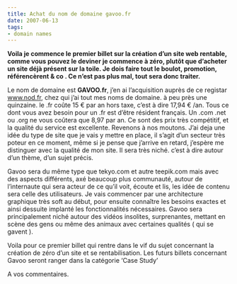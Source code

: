 ```yaml
---
title: Achat du nom de domaine gavoo.fr
date: 2007-06-13
tags:
- domain names
---
```


**Voila je commence le premier billet sur la création d’un site web rentable, comme vous pouvez le deviner je commence à zéro, plutôt que d’acheter un site déjà présent sur la toile. Je dois faire tout le boulot, promotion, référencèrent & co . Ce n’est pas plus mal, tout sera donc traiter.**

Le nom de domaine est **GAVOO.fr**, j’en ai l’acquisition auprès de ce registar www.nod.fr, chez qui j’ai tout mes noms de domaine. à peu près une quinzaine. le .fr coûte 15 € par an hors taxe, c’est à dire 17,94 € /an. Tous ce dont vous avez besoin pour un .fr est d’être résident français. Un .com .net ou .org ne vous coûtera que 8,97 par an. Ce sont des prix très compétitif, et la qualité du service est excellente. Revenons à nos moutons.
J’ai deja une idée du type de site que je vais y mettre en place, il s’agit d’un secteur très poteur en ce moment, même si je pense que j’arrive en retard, j’espère me distinguer avec la qualité de mon site. Il sera très niché. c’est à dire autour d’un thème, d’un sujet précis.

Gavoo sera du même type que tekyo.com et autre teepik.com mais avec des aspects différents, axé beaucoup plus communauté, autour de l’internaute qui sera acteur de ce qu’il voit, écoute et lis, les idée de contenu sera celle des utilisateurs. Je vais commencer par une architecture graphique très soft au début, pour ensuite connaître les besoins exactes et ainsi dessuite implanté les fonctionnalités nécessaires.
Gavoo sera principalement niché autour des vidéos insolites, surprenantes, mettant en scène des gens ou même des animaux avec certaines qualités ( qui se gavent ).

Voila pour ce premier billet qui rentre dans le vif du sujet concernant la création de zéro d’un site et se rentabilisation.
Les futurs billets concernant Gavoo seront ranger dans la catégorie ‘Case Study’

A vos commentaires.